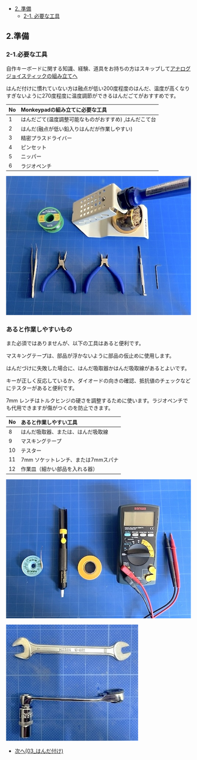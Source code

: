 <!-- ### Monkeypad Build Guide Top Page is here [English](01_build_guide.md)  -->

  - [2. 準備](02_準備.md)
    - [2-1. 必要な工具](./02_準備.md/#2-1必要な工具)

## 2.準備
### 2-1.必要な工具

自作キーボードに関する知識、経験、道具をお持ちの方はスキップして[アナログジョイスティックの組み立てへ](04_ジョイスティック.md) 

はんだ付けに慣れていない方は融点が低い200度程度のはんだ、温度が高くなりすぎないように270度程度に温度調節ができるはんだごてがおすすめです。

| No | Monkeypadの組み立てに必要な工具 |
|:-|:-|
| 1 | はんだごて(温度調整可能なものがおすすめ) ,はんだこて台 |
| 2 | はんだ(融点が低い鉛入りはんだが作業しやすい) |
| 3 | 精密プラスドライバー |
| 4 | ピンセット |
| 5 | ニッパー |
| 6 | ラジオペンチ |

![](../images/02/monkeypad_2_01.jpeg)

### あると作業しやすいもの

また必須ではありませんが、以下の工具はあると便利です。

マスキングテープは、部品が浮かないように部品の仮止めに使用します。

はんだづけに失敗した場合に、はんだ吸取器かはんだ吸取線があるとよいです。

キーが正しく反応しているか、ダイオードの向きの確認、抵抗値のチェックなどにテスターがあると便利です。

7mm レンチはトルクヒンジの硬さを調整するために使います。ラジオペンチでも代用できますが傷がつくのを防止できます。

| No | あると作業しやすい工具 |
|:-|:-|
| 8 | はんだ吸取器、または、はんだ吸取線 |
| 9 | マスキングテープ |
| 10 | テスター |
| 11 | 7mm ソケットレンチ、または7mmスパナ |
| 12 | 作業皿（細かい部品を入れる器） |

![](../images/02/monkeypad_2_02.jpeg)

![](../images/02/monkeypad_2_03.jpeg)

  - [次へ(03_はんだ付け)](03_はんだ付け.md)
